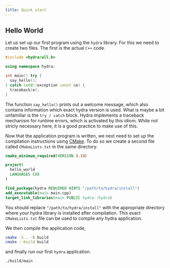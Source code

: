 ```yaml
---
title: Quick start
---
```


## Hello World

Let us set up our first program using the `hydra` library. For this we need to create two files. The first is the actual `C++` code.

```C++
#include <hydra/all.h>

using namespace hydra;

int main() try {
  say_hello();
} catch (std::exception const &e) {
  traceback(e);
}
```

The function `say_hello()` prints out a welcome message, which also contains information which exact hydra version is used. What is maybe a bit unfamiliar is the `try / catch` block. Hydra implements a traceback mechanism for runtime errors, which is activated by this idiom. While not stricly necessary here, it is a good practice to make use of this.

Now that the application program is written, we next need to set up the compilation instructions using [CMake](https://cmake.org/). To do so we create a second file called `CMakeLists.txt` in the same directory.

```cmake
cmake_minimum_required(VERSION 3.19)

project(
  hello_world
  LANGUAGES CXX
)

find_package(hydra REQUIRED HINTS "/path/to/hydra/install")
add_executable(main main.cpp)
target_link_libraries(main PUBLIC hydra::hydra)
```

You should replace `"/path/to/hydra/install"` with the appropriate directory where your hydra library is installed after compilation. This exact `CMakeLists.txt` file can be used to compile any hydra application.

We then compile the application code,

```bash
cmake -S . -B build
cmake --build build
```

and finally run our first `hydra` application.

```bash
./build/main
```